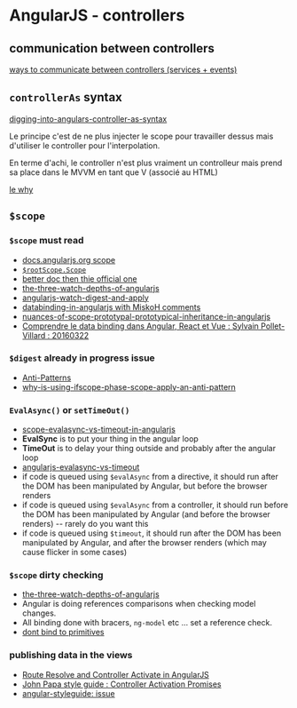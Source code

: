 # AngularJS - controllers

## communication between controllers

[ways to communicate between controllers (services + events)](http://stackoverflow.com/questions/11252780/whats-the-correct-way-to-communicate-between-controllers-in-angularjs/19498009#19498009)

## `controllerAs` syntax

[digging-into-angulars-controller-as-syntax](http://toddmotto.com/digging-into-angulars-controller-as-syntax/)

Le principe c'est de ne plus injecter le scope pour travailler dessus mais d'utiliser le controller pour l'interpolation.

En terme d'achi, le controller n'est plus vraiment un controlleur mais prend sa place dans le MVVM en tant que V
(associé au HTML)

[le why](http://blog.thoughtram.io/angularjs/2015/01/02/exploring-angular-1.3-bindToController.html)

## `$scope`

### `$scope` must read

- [docs.angularjs.org scope](https://docs.angularjs.org/guide/scope)
- [`$rootScope.Scope`](https://docs.angularjs.org/api/ng/type/$rootScope.Scope)
- [better doc then thie official one](http://angular-tips.com/blog/2013/08/watch-how-the-apply-runs-a-digest/)
- [the-three-watch-depths-of-angularjs](http://teropa.info/blog/2014/01/26/the-three-watch-depths-of-angularjs.html)
- [angularjs-watch-digest-and-apply](http://www.benlesh.com/2013/08/angularjs-watch-digest-and-apply-oh-my.html)
- [databinding-in-angularjs with MiskoH comments](http://stackoverflow.com/questions/9682092/databinding-in-angularjs)
- [nuances-of-scope-prototypal-prototypical-inheritance-in-angularjs](http://stackoverflow.com/questions/14049480/what-are-the-nuances-of-scope-prototypal-prototypical-inheritance-in-angularjs/14049482#14049482)
- [Comprendre le data binding dans Angular, React et Vue : Sylvain Pollet-Villard : 20160322](http://sylvainpv.developpez.com/publications/data-binding/)

### `$digest` already in progress issue

- [Anti-Patterns](https://github.com/angular/angular.js/wiki/Anti-Patterns)
- [why-is-using-ifscope-phase-scope-apply-an-anti-pattern](http://stackoverflow.com/questions/22346990/why-is-using-ifscope-phase-scope-apply-an-anti-pattern)

### `EvalAsync()` or `setTimeOut()`

- [scope-evalasync-vs-timeout-in-angularjs](http://www.bennadel.com/blog/2605-scope-evalasync-vs-timeout-in-angularjs.htm)
- **EvalSync** is to put your thing in the angular loop
- **TimeOut** is to delay your thing outside and probably after the angular loop
- [angularjs-evalasync-vs-timeout](http://stackoverflow.com/questions/17301572/angularjs-evalasync-vs-timeout)
- if code is queued using `$evalAsync` from a directive, it should run after the DOM has been manipulated by Angular, but before the browser renders
- if code is queued using `$evalAsync` from a controller, it should run before the DOM has been manipulated by Angular (and before the browser renders) -- rarely do you want this
- if code is queued using `$timeout`, it should run after the DOM has been manipulated by Angular, and after the browser renders (which may cause flicker in some cases)

### `$scope` dirty checking

- [the-three-watch-depths-of-angularjs](http://teropa.info/blog/2014/01/26/the-three-watch-depths-of-angularjs.html)
- Angular is doing references comparisons when checking model changes.
- All binding done with bracers, `ng-model` etc ... set a reference check.
- [dont bind to primitives](http://www.codelord.net/2014/05/10/understanding-angulars-magic-dont-bind-to-primitives/)

### publishing data in the views

- [Route Resolve and Controller Activate in AngularJS](http://www.johnpapa.net/route-resolve-and-controller-activate-in-angularjs/)
- [John Papa style guide : Controller Activation Promises](https://github.com/johnpapa/angular-styleguide#style-y080)
- [angular-styleguide: issue](https://github.com/johnpapa/angular-styleguide/issues/661)
